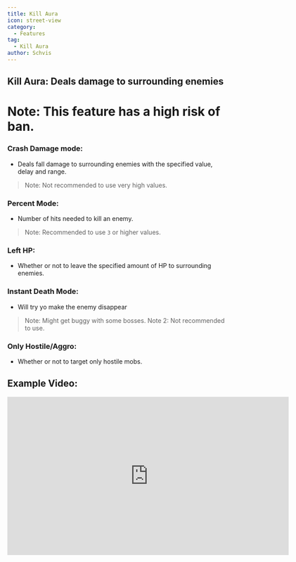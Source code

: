 ```yaml
---
title: Kill Aura
icon: street-view
category:
  - Features
tag:
  - Kill Aura
author: Schvis
---
```


## Kill Aura: Deals damage to surrounding enemies
# Note: This feature has a high risk of ban.
### Crash Damage mode:
- Deals fall damage to surrounding enemies with the specified value, delay and range.
> Note: Not recommended to use very high values.
### Percent Mode:
- Number of hits needed to kill an enemy.
> Note: Recommended to use `3` or higher values.
### Left HP:
- Whether or not to leave the specified amount of HP to surrounding enemies.
### Instant Death Mode:
- Will try yo make the enemy disappear
> Note: Might get buggy with some bosses.
> Note 2: Not recommended to use.
### Only Hostile/Aggro:
- Whether or not to target only hostile mobs.

## Example Video:

<iframe width="640" height="360" src="https://www.youtube.com/embed/NiAh00VBy-w?list=PL5eI1Tb64p56g27qfYk7VuFTz4FK6YrKa" title="Korepi - Kill Aura" frameborder="0" allow="accelerometer; autoplay; clipboard-write; encrypted-media; gyroscope; picture-in-picture; web-share" allowfullscreen></iframe>





